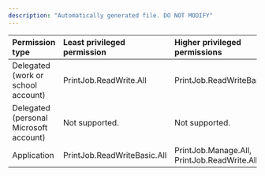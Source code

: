 ```yaml
---
description: "Automatically generated file. DO NOT MODIFY"
---
```


|Permission type|Least privileged permission|Higher privileged permissions|
|:---|:---|:---|
|Delegated (work or school account)|PrintJob.ReadWrite.All|PrintJob.ReadWriteBasic.All|
|Delegated (personal Microsoft account)|Not supported.|Not supported.|
|Application|PrintJob.ReadWriteBasic.All|PrintJob.Manage.All, PrintJob.ReadWrite.All|

